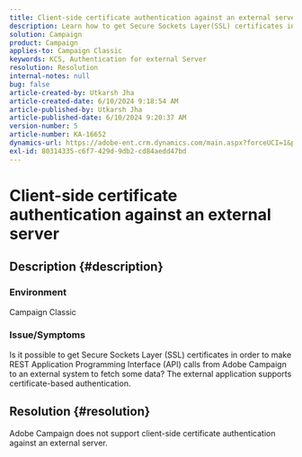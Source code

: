```yaml
---
title: Client-side certificate authentication against an external server
description: Learn how to get Secure Sockets Layer(SSL) certificates in Adobe Campaign Classic.
solution: Campaign
product: Campaign
applies-to: Campaign Classic
keywords: KCS, Authentication for external Server
resolution: Resolution
internal-notes: null
bug: false
article-created-by: Utkarsh Jha
article-created-date: 6/10/2024 9:18:54 AM
article-published-by: Utkarsh Jha
article-published-date: 6/10/2024 9:20:37 AM
version-number: 5
article-number: KA-16652
dynamics-url: https://adobe-ent.crm.dynamics.com/main.aspx?forceUCI=1&pagetype=entityrecord&etn=knowledgearticle&id=43889171-0a27-ef11-840a-6045bd026b83
exl-id: 80314335-c6f7-429d-9db2-cd84aedd47bd
---
```

# Client-side certificate authentication against an external server

## Description {#description}


### <b>Environment</b>

Campaign Classic



### <b>Issue/Symptoms</b>

Is it possible to get Secure Sockets Layer (SSL) certificates in order to make REST Application Programming Interface (API) calls from Adobe Campaign to an external system to fetch some data? The external application supports certificate-based authentication.


## Resolution {#resolution}

Adobe Campaign does not support client-side certificate authentication against an external server.
